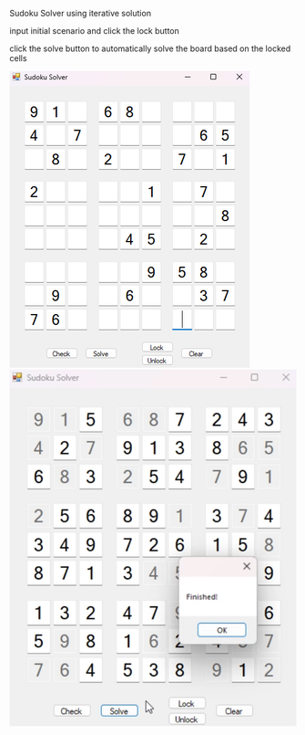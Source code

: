 Sudoku Solver using iterative solution

input initial scenario and click the lock button

click the solve button to automatically solve the board based on the locked cells

![](media/setup.png)
![](media/solved.png)

